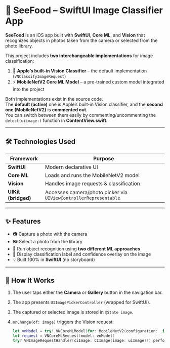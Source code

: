 # 🍔 SeeFood – SwiftUI Image Classifier App

**SeeFood** is an iOS app built with **SwiftUI**, **Core ML**, and **Vision** that recognizes objects in photos taken from the camera or selected from the photo library.

This project includes **two interchangeable implementations** for image classification:
1. 🧠 **Apple’s built-in Vision Classifier** – the default implementation (`VNClassifyImageRequest`)
2. ⚡ **MobileNetV2 Core ML Model** – a pre-trained custom model integrated into the project

Both implementations exist in the source code.  
The **default (active)** one is Apple’s built-in Vision classifier, and the **second one (MobileNetV2)** is **commented out**.  
You can switch between them easily by commenting/uncommenting the `detect(uiimage:)` function in **ContentView.swift**.

---

## 🛠️ Technologies Used

| Framework | Purpose |
|------------|----------|
| **SwiftUI** | Modern declarative UI |
| **Core ML** | Loads and runs the MobileNetV2 model |
| **Vision** | Handles image requests & classification |
| **UIKit (bridged)** | Accesses camera/photo picker via `UIViewControllerRepresentable` |

---

## ✨ Features

- 📷 Capture a photo with the camera  
- 🖼️ Select a photo from the library  
- 🧩 Run object recognition using **two different ML approaches**
- 💬 Display classification label and confidence overlay on the image  
- 💡 Built 100% in **SwiftUI** (no storyboard)

---

## 🧩 How It Works

1. The user taps either the **Camera** or **Gallery** button in the navigation bar.  
2. The app presents `UIImagePickerController` (wrapped for SwiftUI).  
3. The captured or selected image is stored in `@State image`.  
4. `onChange(of: image)` triggers the Vision request:  

   ```swift
   let vnModel = try! VNCoreMLModel(for: MobileNetV2(configuration: .init()).model)
   let request = VNCoreMLRequest(model: vnModel)
   try? VNImageRequestHandler(ciImage: CIImage(image: uiImage)!).perform([request])
